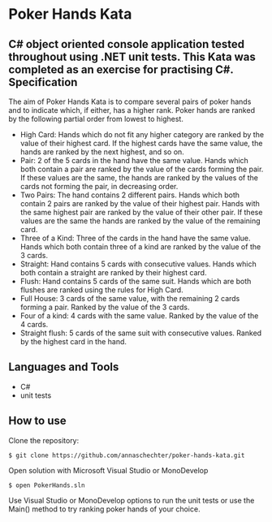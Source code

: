 Poker Hands Kata
================
C# object oriented console application tested throughout using .NET unit tests. This Kata was completed as an exercise for practising C#.
Specification
-------------
The aim of Poker Hands Kata is to compare several pairs of poker hands and to indicate which, if either, has a higher rank.
Poker hands are ranked by the following partial order from lowest to highest.
* High Card: Hands which do not fit any higher category are ranked by the value of their highest card. If the highest cards have the same value, the hands are ranked by the next highest, and so on.
* Pair: 2 of the 5 cards in the hand have the same value. Hands which both contain a pair are ranked by the value of the cards forming the pair. If these values are the same, the hands are ranked by the values of the cards not forming the pair, in decreasing order.
* Two Pairs: The hand contains 2 different pairs. Hands which both contain 2 pairs are ranked by the value of their highest pair. Hands with the same highest pair are ranked by the value of their other pair. If these values are the same the hands are ranked by the value of the remaining card.
* Three of a Kind: Three of the cards in the hand have the same value. Hands which both contain three of a kind are ranked by the value of the 3 cards.
* Straight: Hand contains 5 cards with consecutive values. Hands which both contain a straight are ranked by their highest card.
* Flush: Hand contains 5 cards of the same suit. Hands which are both flushes are ranked using the rules for High Card.
* Full House: 3 cards of the same value, with the remaining 2 cards forming a pair. Ranked by the value of the 3 cards.
* Four of a kind: 4 cards with the same value. Ranked by the value of the 4 cards.
* Straight flush: 5 cards of the same suit with consecutive values. Ranked by the highest card in the hand.

Languages and Tools
-------------------
* C#
* unit tests

How to use
----------
Clone the repository:
```
$ git clone https://github.com/annaschechter/poker-hands-kata.git
```
Open solution with Microsoft Visual Studio or MonoDevelop
```
$ open PokerHands.sln
```
Use Visual Studio or MonoDevelop options to run the unit tests or use the Main() method to try ranking poker hands of your choice. 
